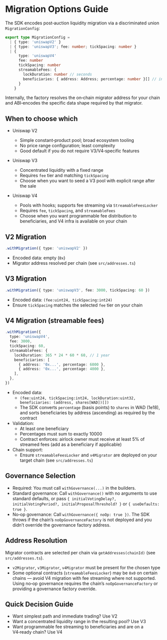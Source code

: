 # Migration Options Guide

The SDK encodes post‑auction liquidity migration via a discriminated union `MigrationConfig`:

```ts
export type MigrationConfig =
  | { type: 'uniswapV2' }
  | { type: 'uniswapV3'; fee: number; tickSpacing: number }
  | {
      type: 'uniswapV4'
      fee: number
      tickSpacing: number
      streamableFees: {
        lockDuration: number // seconds
        beneficiaries: { address: Address; percentage: number }[] // in basis points
      }
    }
```

Internally, the factory resolves the on‑chain migrator address for your chain and ABI‑encodes the specific data shape required by that migrator.

## When to choose which

- Uniswap V2
  - Simple constant‑product pool; broad ecosystem tooling
  - No price range configuration; least complexity
  - Good default if you do not require V3/V4‑specific features

- Uniswap V3
  - Concentrated liquidity with a fixed range
  - Requires `fee` tier and matching `tickSpacing`
  - Choose when you want to seed a V3 pool with explicit range after the sale

- Uniswap V4
  - Pools with hooks; supports fee streaming via `StreamableFeesLocker`
  - Requires `fee`, `tickSpacing`, and `streamableFees`
  - Choose when you want programmable fee distribution to beneficiaries, and V4 infra is available on your chain

## V2 Migration

```ts
.withMigration({ type: 'uniswapV2' })
```

- Encoded data: empty (`0x`)
- Migrator address resolved per chain (see `src/addresses.ts`)

## V3 Migration

```ts
.withMigration({ type: 'uniswapV3', fee: 3000, tickSpacing: 60 })
```

- Encoded data: `(fee:uint24, tickSpacing:int24)`
- Ensure `tickSpacing` matches the selected `fee` tier on your chain

## V4 Migration (streamable fees)

```ts
.withMigration({
  type: 'uniswapV4',
  fee: 3000,
  tickSpacing: 60,
  streamableFees: {
    lockDuration: 365 * 24 * 60 * 60, // 1 year
    beneficiaries: [
      { address: '0x...', percentage: 6000 },
      { address: '0x...', percentage: 4000 },
    ],
  },
})
```

- Encoded data:
  - `(fee:uint24, tickSpacing:int24, lockDuration:uint32, beneficiaries: (address, shares[WAD])[])`
  - The SDK converts `percentage` (basis points) to `shares` in WAD (1e18), and sorts beneficiaries by address (ascending) as required by the contract
- Validation:
  - At least one beneficiary
  - Percentages must sum to exactly 10000
  - Contract enforces: airlock owner must receive at least 5% of streamed fees (add as a beneficiary if applicable)
- Chain support:
  - Ensure `streamableFeesLocker` and `v4Migrator` are deployed on your target chain (see `src/addresses.ts`)

## Governance Selection

- Required: You must call `withGovernance(...)` in the builders.
- Standard governance: Call `withGovernance()` with no arguments to use standard defaults, or pass `{ initialVotingDelay?, initialVotingPeriod?, initialProposalThreshold? }` or `{ useDefaults: true }`.
- No‑op governance: Call `withGovernance({ noOp: true })`. The SDK throws if the chain’s `noOpGovernanceFactory` is not deployed and you didn’t override the governance factory address.

## Address Resolution

Migrator contracts are selected per chain via `getAddresses(chainId)` (see `src/addresses.ts`).

- `v2Migrator`, `v3Migrator`, `v4Migrator` must be present for the chosen type
- Some optional contracts (`streamableFeesLocker`) may be `0x0` on certain chains — avoid V4 migration with fee streaming where not supported. Using no‑op governance requires the chain’s `noOpGovernanceFactory` or providing a governance factory override.

## Quick Decision Guide

- Want simplest path and immediate trading? Use V2
- Want a concentrated liquidity range in the resulting pool? Use V3
- Want programmable fee streaming to beneficiaries and are on a V4‑ready chain? Use V4
